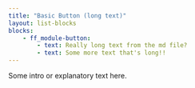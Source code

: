 ```yaml
---
title: "Basic Button (long text)"
layout: list-blocks
blocks: 
    - ff_module-button:
        - text: Really long text from the md file?
        - text: Some more text that's long!!
---
```

Some intro or explanatory text here.

